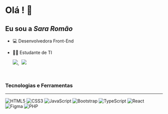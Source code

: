 

<!--
**Sara01romao/Sara01romao** is a ✨ _special_ ✨ repository because its `README.md` (this file) appears on your GitHub profile.-->



# Olá ! :wave:
## Eu sou a <em> Sara Romão </em>

<div>
  
- 💻 Desenvolvedora Front-End 
- :woman_technologist: Estudante de TI

  
  <div style="margin-top: 10px">
    <a href="https://sara01romao.github.io/portfolio/"  target="_blank">
      <img src="https://img.shields.io/badge/Portfolio-%23000000.svg?style=for-the-badge&logo=firefox&logoColor=#FF7139" />
    </a>
    &nbsp;  
    <a href="https://www.linkedin.com/in/sara-rom%C3%A3o-abbb8917b/"  target="_blank">
      <img src="https://img.shields.io/badge/LinkedIn-0077B5?style=for-the-badge&logo=linkedin&logoColor=white" />
    </a>
     </div>
 </div>
 
<br>




### Tecnologias e Ferramentas

<!-- [![Top Langs](https://github-readme-stats.vercel.app/api/top-langs/?username=sara01romao&layout=compact)](https://github.com/sara01romao/github-readme-stats) -->

<hr>




  ![HTML5](https://img.shields.io/badge/html5-%23E34F26.svg?style=for-the-badge&logo=html5&logoColor=white)
  ![CSS3](https://img.shields.io/badge/css3-%231572B6.svg?style=for-the-badge&logo=css3&logoColor=white)
  ![JavaScript](https://img.shields.io/badge/javascript-%23323330.svg?style=for-the-badge&logo=javascript&logoColor=%23F7DF1E)
  ![Bootstrap](https://img.shields.io/badge/bootstrap-%23563D7C.svg?style=for-the-badge&logo=bootstrap&logoColor=white)
  ![TypeScript](https://img.shields.io/badge/typescript-%23007ACC.svg?style=for-the-badge&logo=typescript&logoColor=white)
  ![React](https://img.shields.io/badge/react-%2320232a.svg?style=for-the-badge&logo=react&logoColor=%2361DAFB)
  ![Figma](https://img.shields.io/badge/figma-%23F24E1E.svg?style=for-the-badge&logo=figma&logoColor=white)
  ![PHP](https://img.shields.io/badge/php-%23777BB4.svg?style=for-the-badge&logo=php&logoColor=white)
  





